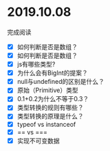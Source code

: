 # 2019.10.08
完成阅读
- [x] 如何判断是否是数组？
- [x] 如何判断是否是数组？
- [x] js有哪些类型?
- [x] 为什么会有BigInt的提案？
- [x] null与undefined的区别是什么？
- [x] 原始（Primitive）类型
- [x] 0.1+0.2为什么不等于0.3？
- [x] 类型转换的规则有哪些？
- [x] 类型转换的原理是什么？
- [x] typeof vs instanceof
- [x] == vs ===
- [x] 实现不可变数据